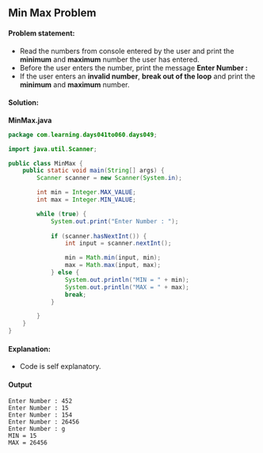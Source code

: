 Min Max Problem
--

#### Problem statement:

- Read the numbers from console entered by the user and print the **minimum** and **maximum** number the user has entered.
- Before the user enters the number, print the message **Enter Number :**
- If the user enters an **invalid number**, **break out of the loop** and print the **minimum** and **maximum** number.

#### Solution:
**MinMax.java**
```java
package com.learning.days041to060.days049;

import java.util.Scanner;

public class MinMax {
    public static void main(String[] args) {
        Scanner scanner = new Scanner(System.in);

        int min = Integer.MAX_VALUE;
        int max = Integer.MIN_VALUE;

        while (true) {
            System.out.print("Enter Number : ");
            
            if (scanner.hasNextInt()) {
                int input = scanner.nextInt();

                min = Math.min(input, min);
                max = Math.max(input, max);
            } else {
                System.out.println("MIN = " + min);
                System.out.println("MAX = " + max);
                break;
            }

        }
    }
}
```

#### Explanation:

- Code is self explanatory.
 
#### Output
 ```
Enter Number : 452
Enter Number : 15
Enter Number : 154
Enter Number : 26456
Enter Number : g
MIN = 15
MAX = 26456
```